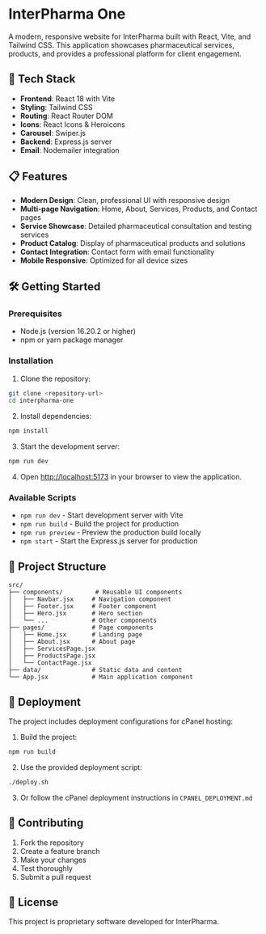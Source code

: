 # InterPharma One

A modern, responsive website for InterPharma built with React, Vite, and Tailwind CSS. This application showcases pharmaceutical services, products, and provides a professional platform for client engagement.

## 🚀 Tech Stack

- **Frontend**: React 18 with Vite
- **Styling**: Tailwind CSS
- **Routing**: React Router DOM
- **Icons**: React Icons & Heroicons
- **Carousel**: Swiper.js
- **Backend**: Express.js server
- **Email**: Nodemailer integration

## 📋 Features

- **Modern Design**: Clean, professional UI with responsive design
- **Multi-page Navigation**: Home, About, Services, Products, and Contact pages
- **Service Showcase**: Detailed pharmaceutical consultation and testing services
- **Product Catalog**: Display of pharmaceutical products and solutions
- **Contact Integration**: Contact form with email functionality
- **Mobile Responsive**: Optimized for all device sizes

## 🛠️ Getting Started

### Prerequisites

- Node.js (version 16.20.2 or higher)
- npm or yarn package manager

### Installation

1. Clone the repository:
```bash
git clone <repository-url>
cd interpharma-one
```

2. Install dependencies:
```bash
npm install
```

3. Start the development server:
```bash
npm run dev
```

4. Open [http://localhost:5173](http://localhost:5173) in your browser to view the application.

### Available Scripts

- `npm run dev` - Start development server with Vite
- `npm run build` - Build the project for production
- `npm run preview` - Preview the production build locally
- `npm start` - Start the Express.js server for production

## 📁 Project Structure

```
src/
├── components/         # Reusable UI components
│   ├── Navbar.jsx     # Navigation component
│   ├── Footer.jsx     # Footer component
│   ├── Hero.jsx       # Hero section
│   └── ...            # Other components
├── pages/             # Page components
│   ├── Home.jsx       # Landing page
│   ├── About.jsx      # About page
│   ├── ServicesPage.jsx
│   ├── ProductsPage.jsx
│   └── ContactPage.jsx
├── data/              # Static data and content
└── App.jsx            # Main application component
```

## 🚀 Deployment

The project includes deployment configurations for cPanel hosting:

1. Build the project:
```bash
npm run build
```

2. Use the provided deployment script:
```bash
./deploy.sh
```

3. Or follow the cPanel deployment instructions in `CPANEL_DEPLOYMENT.md`

## 🤝 Contributing

1. Fork the repository
2. Create a feature branch
3. Make your changes
4. Test thoroughly
5. Submit a pull request

## 📝 License

This project is proprietary software developed for InterPharma.
